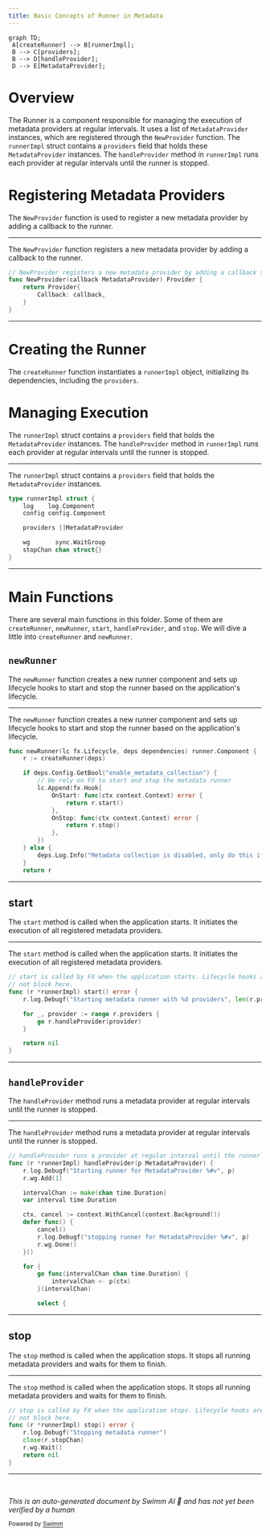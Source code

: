 ```yaml
---
title: Basic Concepts of Runner in Metadata
---
```

```mermaid
graph TD;
 A[createRunner] --> B[runnerImpl];
 B --> C[providers];
 B --> D[handleProvider];
 D --> E[MetadataProvider];
```

# Overview

The Runner is a component responsible for managing the execution of metadata providers at regular intervals. It uses a list of <SwmToken path="comp/metadata/runner/runnerimpl/runner.go" pos="32:5:5" line-data="	providers []MetadataProvider">`MetadataProvider`</SwmToken> instances, which are registered through the <SwmToken path="comp/metadata/runner/runnerimpl/runner.go" pos="54:2:2" line-data="// NewProvider registers a new metadata provider by adding a callback to the runner.">`NewProvider`</SwmToken> function. The <SwmToken path="comp/metadata/runner/runnerimpl/runner.go" pos="28:2:2" line-data="type runnerImpl struct {">`runnerImpl`</SwmToken> struct contains a <SwmToken path="comp/metadata/runner/runnerimpl/runner.go" pos="32:1:1" line-data="	providers []MetadataProvider">`providers`</SwmToken> field that holds these <SwmToken path="comp/metadata/runner/runnerimpl/runner.go" pos="32:5:5" line-data="	providers []MetadataProvider">`MetadataProvider`</SwmToken> instances. The <SwmToken path="comp/metadata/runner/runnerimpl/runner.go" pos="90:2:2" line-data="// handleProvider runs a provider at regular interval until the runner is stopped">`handleProvider`</SwmToken> method in <SwmToken path="comp/metadata/runner/runnerimpl/runner.go" pos="28:2:2" line-data="type runnerImpl struct {">`runnerImpl`</SwmToken> runs each provider at regular intervals until the runner is stopped.

# Registering Metadata Providers

The <SwmToken path="comp/metadata/runner/runnerimpl/runner.go" pos="54:2:2" line-data="// NewProvider registers a new metadata provider by adding a callback to the runner.">`NewProvider`</SwmToken> function is used to register a new metadata provider by adding a callback to the runner.

<SwmSnippet path="/comp/metadata/runner/runnerimpl/runner.go" line="54">

---

The <SwmToken path="comp/metadata/runner/runnerimpl/runner.go" pos="54:2:2" line-data="// NewProvider registers a new metadata provider by adding a callback to the runner.">`NewProvider`</SwmToken> function registers a new metadata provider by adding a callback to the runner.

```go
// NewProvider registers a new metadata provider by adding a callback to the runner.
func NewProvider(callback MetadataProvider) Provider {
	return Provider{
		Callback: callback,
	}
}
```

---

</SwmSnippet>

# Creating the Runner

The <SwmToken path="comp/metadata/runner/runnerimpl/runner.go" pos="72:5:5" line-data="	r := createRunner(deps)">`createRunner`</SwmToken> function instantiates a <SwmToken path="comp/metadata/runner/runnerimpl/runner.go" pos="28:2:2" line-data="type runnerImpl struct {">`runnerImpl`</SwmToken> object, initializing its dependencies, including the <SwmToken path="comp/metadata/runner/runnerimpl/runner.go" pos="32:1:1" line-data="	providers []MetadataProvider">`providers`</SwmToken>.

# Managing Execution

The <SwmToken path="comp/metadata/runner/runnerimpl/runner.go" pos="28:2:2" line-data="type runnerImpl struct {">`runnerImpl`</SwmToken> struct contains a <SwmToken path="comp/metadata/runner/runnerimpl/runner.go" pos="32:1:1" line-data="	providers []MetadataProvider">`providers`</SwmToken> field that holds the <SwmToken path="comp/metadata/runner/runnerimpl/runner.go" pos="32:5:5" line-data="	providers []MetadataProvider">`MetadataProvider`</SwmToken> instances. The <SwmToken path="comp/metadata/runner/runnerimpl/runner.go" pos="90:2:2" line-data="// handleProvider runs a provider at regular interval until the runner is stopped">`handleProvider`</SwmToken> method in <SwmToken path="comp/metadata/runner/runnerimpl/runner.go" pos="28:2:2" line-data="type runnerImpl struct {">`runnerImpl`</SwmToken> runs each provider at regular intervals until the runner is stopped.

<SwmSnippet path="/comp/metadata/runner/runnerimpl/runner.go" line="28">

---

The <SwmToken path="comp/metadata/runner/runnerimpl/runner.go" pos="28:2:2" line-data="type runnerImpl struct {">`runnerImpl`</SwmToken> struct contains a <SwmToken path="comp/metadata/runner/runnerimpl/runner.go" pos="32:1:1" line-data="	providers []MetadataProvider">`providers`</SwmToken> field that holds the <SwmToken path="comp/metadata/runner/runnerimpl/runner.go" pos="32:5:5" line-data="	providers []MetadataProvider">`MetadataProvider`</SwmToken> instances.

```go
type runnerImpl struct {
	log    log.Component
	config config.Component

	providers []MetadataProvider

	wg       sync.WaitGroup
	stopChan chan struct{}
}
```

---

</SwmSnippet>

# Main Functions

There are several main functions in this folder. Some of them are <SwmToken path="comp/metadata/runner/runnerimpl/runner.go" pos="72:5:5" line-data="	r := createRunner(deps)">`createRunner`</SwmToken>, <SwmToken path="comp/metadata/runner/runnerimpl/runner.go" pos="71:2:2" line-data="func newRunner(lc fx.Lifecycle, deps dependencies) runner.Component {">`newRunner`</SwmToken>, <SwmToken path="comp/metadata/runner/runnerimpl/runner.go" pos="75:13:13" line-data="		// We rely on FX to start and stop the metadata runner">`start`</SwmToken>, <SwmToken path="comp/metadata/runner/runnerimpl/runner.go" pos="90:2:2" line-data="// handleProvider runs a provider at regular interval until the runner is stopped">`handleProvider`</SwmToken>, and <SwmToken path="comp/metadata/runner/runnerimpl/runner.go" pos="75:17:17" line-data="		// We rely on FX to start and stop the metadata runner">`stop`</SwmToken>. We will dive a little into <SwmToken path="comp/metadata/runner/runnerimpl/runner.go" pos="72:5:5" line-data="	r := createRunner(deps)">`createRunner`</SwmToken> and <SwmToken path="comp/metadata/runner/runnerimpl/runner.go" pos="71:2:2" line-data="func newRunner(lc fx.Lifecycle, deps dependencies) runner.Component {">`newRunner`</SwmToken>.

## <SwmToken path="comp/metadata/runner/runnerimpl/runner.go" pos="71:2:2" line-data="func newRunner(lc fx.Lifecycle, deps dependencies) runner.Component {">`newRunner`</SwmToken>

The <SwmToken path="comp/metadata/runner/runnerimpl/runner.go" pos="71:2:2" line-data="func newRunner(lc fx.Lifecycle, deps dependencies) runner.Component {">`newRunner`</SwmToken> function creates a new runner component and sets up lifecycle hooks to start and stop the runner based on the application's lifecycle.

<SwmSnippet path="/comp/metadata/runner/runnerimpl/runner.go" line="71">

---

The <SwmToken path="comp/metadata/runner/runnerimpl/runner.go" pos="71:2:2" line-data="func newRunner(lc fx.Lifecycle, deps dependencies) runner.Component {">`newRunner`</SwmToken> function creates a new runner component and sets up lifecycle hooks to start and stop the runner based on the application's lifecycle.

```go
func newRunner(lc fx.Lifecycle, deps dependencies) runner.Component {
	r := createRunner(deps)

	if deps.Config.GetBool("enable_metadata_collection") {
		// We rely on FX to start and stop the metadata runner
		lc.Append(fx.Hook{
			OnStart: func(ctx context.Context) error {
				return r.start()
			},
			OnStop: func(ctx context.Context) error {
				return r.stop()
			},
		})
	} else {
		deps.Log.Info("Metadata collection is disabled, only do this if another agent/dogstatsd is running on this host")
	}
	return r
```

---

</SwmSnippet>

## start

The <SwmToken path="comp/metadata/runner/runnerimpl/runner.go" pos="75:13:13" line-data="		// We rely on FX to start and stop the metadata runner">`start`</SwmToken> method is called when the application starts. It initiates the execution of all registered metadata providers.

<SwmSnippet path="/comp/metadata/runner/runnerimpl/runner.go" line="125">

---

The <SwmToken path="comp/metadata/runner/runnerimpl/runner.go" pos="125:2:2" line-data="// start is called by FX when the application starts. Lifecycle hooks are blocking and called sequencially. We should">`start`</SwmToken> method is called when the application starts. It initiates the execution of all registered metadata providers.

```go
// start is called by FX when the application starts. Lifecycle hooks are blocking and called sequencially. We should
// not block here.
func (r *runnerImpl) start() error {
	r.log.Debugf("Starting metadata runner with %d providers", len(r.providers))

	for _, provider := range r.providers {
		go r.handleProvider(provider)
	}

	return nil
}
```

---

</SwmSnippet>

## <SwmToken path="comp/metadata/runner/runnerimpl/runner.go" pos="90:2:2" line-data="// handleProvider runs a provider at regular interval until the runner is stopped">`handleProvider`</SwmToken>

The <SwmToken path="comp/metadata/runner/runnerimpl/runner.go" pos="90:2:2" line-data="// handleProvider runs a provider at regular interval until the runner is stopped">`handleProvider`</SwmToken> method runs a metadata provider at regular intervals until the runner is stopped.

<SwmSnippet path="/comp/metadata/runner/runnerimpl/runner.go" line="90">

---

The <SwmToken path="comp/metadata/runner/runnerimpl/runner.go" pos="90:2:2" line-data="// handleProvider runs a provider at regular interval until the runner is stopped">`handleProvider`</SwmToken> method runs a metadata provider at regular intervals until the runner is stopped.

```go
// handleProvider runs a provider at regular interval until the runner is stopped
func (r *runnerImpl) handleProvider(p MetadataProvider) {
	r.log.Debugf("Starting runner for MetadataProvider %#v", p)
	r.wg.Add(1)

	intervalChan := make(chan time.Duration)
	var interval time.Duration

	ctx, cancel := context.WithCancel(context.Background())
	defer func() {
		cancel()
		r.log.Debugf("stopping runner for MetadataProvider %#v", p)
		r.wg.Done()
	}()

	for {
		go func(intervalChan chan time.Duration) {
			intervalChan <- p(ctx)
		}(intervalChan)

		select {
```

---

</SwmSnippet>

## stop

The <SwmToken path="comp/metadata/runner/runnerimpl/runner.go" pos="75:17:17" line-data="		// We rely on FX to start and stop the metadata runner">`stop`</SwmToken> method is called when the application stops. It stops all running metadata providers and waits for them to finish.

<SwmSnippet path="/comp/metadata/runner/runnerimpl/runner.go" line="137">

---

The <SwmToken path="comp/metadata/runner/runnerimpl/runner.go" pos="137:2:2" line-data="// stop is called by FX when the application stops. Lifecycle hooks are blocking and called sequencially. We should">`stop`</SwmToken> method is called when the application stops. It stops all running metadata providers and waits for them to finish.

```go
// stop is called by FX when the application stops. Lifecycle hooks are blocking and called sequencially. We should
// not block here.
func (r *runnerImpl) stop() error {
	r.log.Debugf("Stopping metadata runner")
	close(r.stopChan)
	r.wg.Wait()
	return nil
}
```

---

</SwmSnippet>

&nbsp;

*This is an auto-generated document by Swimm AI 🌊 and has not yet been verified by a human*

<SwmMeta version="3.0.0" repo-id="Z2l0aHViJTNBJTNBZGF0YWRvZy1hZ2VudCUzQSUzQVN3aW1tLURlbW8=" repo-name="datadog-agent"><sup>Powered by [Swimm](/)</sup></SwmMeta>
